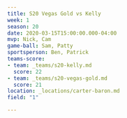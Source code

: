 ```yaml
---
title: S20 Vegas Gold vs Kelly
week: 1
season: 20
date: 2020-03-15T15:00:00.000-04:00
mvp: Nick, Cam
game-ball: Sam, Patty
sportsperson: Ben, Patrick
teams-score:
- team: _teams/s20-kelly.md
  score: 22
- team: _teams/s20-vegas-gold.md
  score: 21
location: _locations/carter-baron.md
field: "1"

---
```

